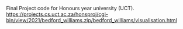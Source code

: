 Final Project code for Honours year university (UCT). 
https://projects.cs.uct.ac.za/honsproj/cgi-bin/view/2021/bedford_williams.zip/bedford_williams/visualisation.html
